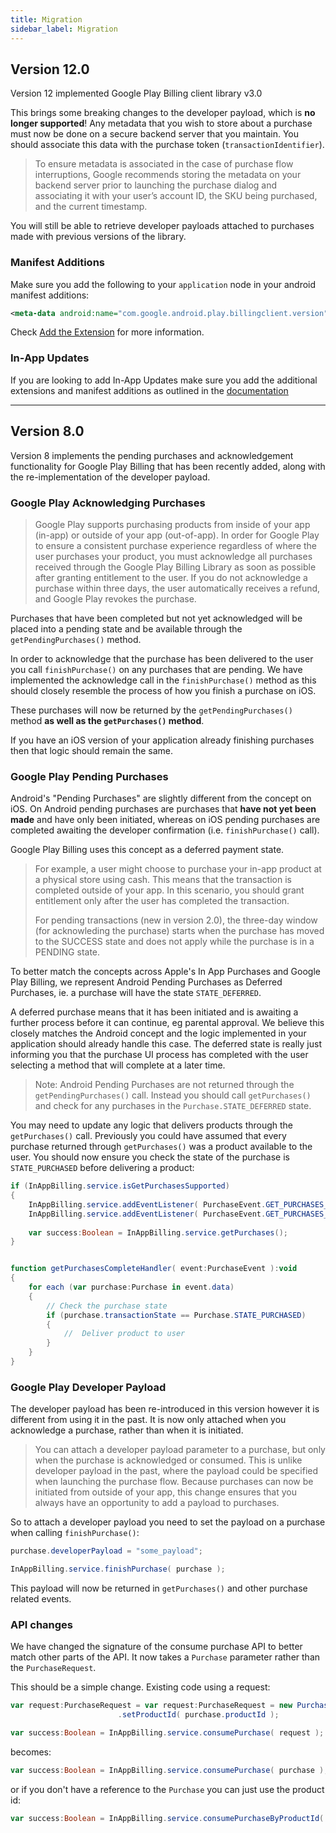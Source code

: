 ```yaml
---
title: Migration
sidebar_label: Migration
---
```


## Version 12.0

Version 12 implemented Google Play Billing client library v3.0

This brings some breaking changes to the developer payload, which is **no longer supported**! Any metadata that you wish to store about a purchase must now be done on a secure backend server that you maintain. You should associate this data with the purchase token (`transactionIdentifier`).

> 
> To ensure metadata is associated in the case of purchase flow interruptions, Google recommends storing the metadata on your backend server prior to launching the purchase dialog and associating it with your user’s account ID, the SKU being purchased, and the current timestamp.
>

You will still be able to retrieve developer payloads attached to purchases made with previous versions of the library.


### Manifest Additions

Make sure you add the following to your `application` node in your android manifest additions:


```xml
<meta-data android:name="com.google.android.play.billingclient.version" android:value="3.0.0" />
```

Check [Add the Extension](add-the-extension.mdx) for more information.





### In-App Updates
 
If you are looking to add In-App Updates make sure you add the additional extensions and manifest additions as outlined in the [documentation](in-app-updates.md#additional-requirements)








---

## Version 8.0

Version 8 implements the pending purchases and acknowledgement functionality for Google Play Billing that has been recently added, along with the re-implementation of the developer payload.


### Google Play Acknowledging Purchases

>
> Google Play supports purchasing products from inside of your app (in-app) or outside of your app (out-of-app). In order for Google Play to ensure a consistent purchase experience regardless of where the user purchases your product, you must acknowledge all purchases received through the Google Play Billing Library as soon as possible after granting entitlement to the user. If you do not acknowledge a purchase within three days, the user automatically receives a refund, and Google Play revokes the purchase. 
>


Purchases that have been completed but not yet acknowledged will be placed into a pending state and be available through the `getPendingPurchases()` method.

In order to acknowledge that the purchase has been delivered to the user you call `finishPurchase()` on any purchases that are pending. We have implemented the acknowledge call in the `finishPurchase()` method as this should closely resemble the process of how you finish a purchase on iOS. 

These purchases will now be returned by the `getPendingPurchases()` method **as well as the `getPurchases()` method**.

If you have an iOS version of your application already finishing purchases then that logic should remain the same.


### Google Play Pending Purchases

Android's "Pending Purchases" are slightly different from the concept on iOS. On Android pending purchases are purchases that **have not yet been made** and have only been initiated, whereas on iOS pending purchases are completed awaiting the developer confirmation (i.e. `finishPurchase()` call).

Google Play Billing uses this concept as a deferred payment state.

>
> For example, a user might choose to purchase your in-app product at a physical store using cash. This means that the transaction is completed outside of your app. In this scenario, you should grant entitlement only after the user has completed the transaction.
>
> For pending transactions (new in version 2.0), the three-day window (for acknowleding the purchase) starts when the purchase has moved to the SUCCESS state and does not apply while the purchase is in a PENDING state.
>

To better match the concepts across Apple's In App Purchases and Google Play Billing, we represent Android Pending Purchases as Deferred Purchases, ie. a purchase will have the state `STATE_DEFERRED`. 

A deferred purchase means that it has been initiated and is awaiting a further process before it can continue, eg parental approval. We believe this closely matches the Android concept and the logic implemented in your application should already handle this case. The deferred state is really just informing you that the purchase UI process has completed with the user selecting a method that will complete at a later time.

>
> Note: Android Pending Purchases are not returned through the `getPendingPurchases()` call. Instead you should call `getPurchases()` and check for any purchases in the `Purchase.STATE_DEFERRED` state.
>


You may need to update any logic that delivers products through the `getPurchases()` call. Previously you could have assumed that every purchase returned through `getPurchases()` was a product available to the user. You should now ensure you check the state of the purchase is `STATE_PURCHASED` before delivering a product:

```actionscript
if (InAppBilling.service.isGetPurchasesSupported)
{
    InAppBilling.service.addEventListener( PurchaseEvent.GET_PURCHASES_COMPLETE, getPurchasesCompleteHandler );
    InAppBilling.service.addEventListener( PurchaseEvent.GET_PURCHASES_FAILED, getPurchasesFailedHandler );
    
    var success:Boolean = InAppBilling.service.getPurchases();
}


function getPurchasesCompleteHandler( event:PurchaseEvent ):void 
{
    for each (var purchase:Purchase in event.data)
    {
        // Check the purchase state
        if (purchase.transactionState == Purchase.STATE_PURCHASED)
        {
            //  Deliver product to user
        }
    }
}
```



### Google Play Developer Payload

The developer payload has been re-introduced in this version however it is different from using it in the past. It is now only attached when you acknowledge a purchase, rather than when it is initiated. 

>
> You can attach a developer payload parameter to a purchase, but only when the purchase is acknowledged or consumed. This is unlike developer payload in the past, where the payload could be specified when launching the purchase flow. Because purchases can now be initiated from outside of your app, this change ensures that you always have an opportunity to add a payload to purchases.
>

So to attach a developer payload you need to set the payload on a purchase when calling `finishPurchase()`:


```actionscript
purchase.developerPayload = "some_payload";

InAppBilling.service.finishPurchase( purchase );
```

This payload will now be returned in `getPurchases()` and other purchase related events.







### API changes

We have changed the signature of the consume purchase API to better match other parts of the API. It now takes a `Purchase` parameter rather than the `PurchaseRequest`.

This should be a simple change. Existing code using a request:

```actionscript
var request:PurchaseRequest = var request:PurchaseRequest = new PurchaseRequest()
						.setProductId( purchase.productId );

var success:Boolean = InAppBilling.service.consumePurchase( request );
```

becomes:

```actionscript
var success:Boolean = InAppBilling.service.consumePurchase( purchase );
```

or if you don't have a reference to the `Purchase` you can just use the product id: 

```actionscript
var success:Boolean = InAppBilling.service.consumePurchaseByProductId( productId );
```




